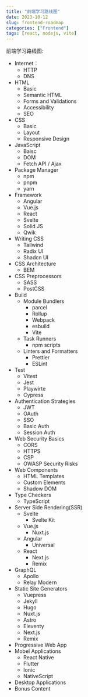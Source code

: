 ```yaml
---
title: "前端学习路线图"
date: 2023-10-12
slug: frontend-roadmap
categories: ["Frontend"]
tags: [react, nodejs, vite]
---
```


前端学习路线图:

- Internet：
  - HTTP
  - DNS
- HTML
  - Basic
  - Semantic HTML
  - Forms and Validations
  - Accessibility
  - SEO
- CSS
  - Basic
  - Layout
  - Responsive Design
- JavaScript
  - Baisc
  - DOM
  - Fetch API / Ajax
- Package Manager
  - npm
  - pnpm
  - yarn
- Framework
  - Angular
  - Vue.js
  - React
  - Svelte
  - Solid JS
  - Qwik
- Writing CSS
  - Tailwind
  - Radix UI
  - Shadcn UI
- CSS Architecture
  - BEM
- CSS Preprocessors
  - SASS
  - PostCSS
- Build
  - Module Bundlers
    - parcel
    - Rollup
    - Webpack
    - esbuild
    - Vite
  - Task Runners
    - npm scripts
  - Linters and Formatters
    - Prettier
    - ESLint
- Test
  - Vitest
  - Jest
  - Playwirte
  - Cypress
- Authentication Strategies
  - JWT
  - OAuth
  - SSO
  - Basic Auth
  - Session Auth
- Web Security Basics
  - CORS
  - HTTPS
  - CSP
  - OWASP Security Risks
- Web Components
  - HTML Templates
  - Custom Elements
  - Shadow DOM
- Type Checkers
  - TypeScript
- Server Side Rendering(SSR)
  - Svelte
    - Svelte Kit
  - Vue.js
    - Nuxt.js
  - Angular
    - Universal
  - React
    - Next.js
    - Remix
- GraphQL
  - Apollo
  - Relay Modern
- Static Site Generators
  - Vuepress
  - Jekyll
  - Hugo
  - Nuxt.js
  - Astro
  - Eleventy
  - Next.js
  - Remix
- Progressive Web App
- Mobel Applications
  - React Native
  - Flutter
  - Ionic
  - NativeScript
- Desktop Applications
- Bonus Content
